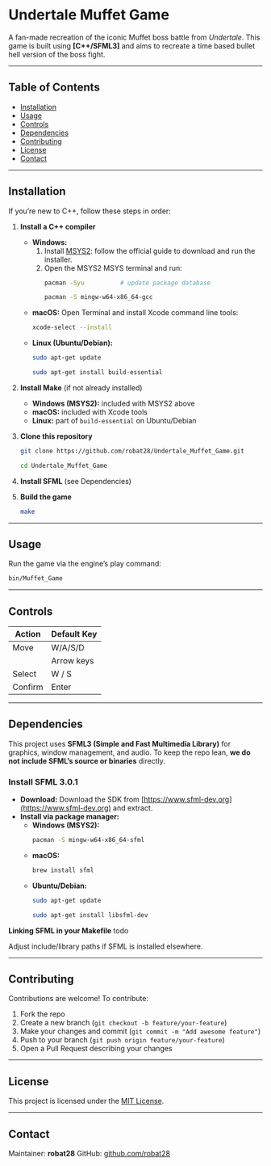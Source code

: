 # Undertale Muffet Game

A fan-made recreation of the iconic Muffet boss battle from *Undertale*. This game is built using **\[C++/SFML3]** and aims to recreate a time based bullet hell version of the boss fight.

---

## Table of Contents

* [Installation](#installation)
* [Usage](#usage)
* [Controls](#controls)
* [Dependencies](#dependencies)
* [Contributing](#contributing)
* [License](#license)
* [Contact](#contact)

---

## Installation

If you’re new to C++, follow these steps in order:

1. **Install a C++ compiler**
   - **Windows:**
     1. Install [MSYS2](https://www.msys2.org/): follow the official guide to download and run the installer.
     2. Open the MSYS2 MSYS terminal and run:
        ```bash
        pacman -Syu          # update package database
        ```
        ```bash
        pacman -S mingw-w64-x86_64-gcc
        ```
   - **macOS:**
        Open Terminal and install Xcode command line tools:
        ```bash
        xcode-select --install
        ```
   - **Linux (Ubuntu/Debian):**
        ```bash
        sudo apt-get update
        ```
        ```bash
        sudo apt-get install build-essential
        ```

2. **Install Make** (if not already installed)
   - **Windows (MSYS2):** included with MSYS2 above
   - **macOS:** included with Xcode tools
   - **Linux:** part of `build-essential` on Ubuntu/Debian

3. **Clone this repository**
      ```bash
      git clone https://github.com/robat28/Undertale_Muffet_Game.git
      ```
      ```bash
      cd Undertale_Muffet_Game
      ```
   
4. **Install SFML** (see Dependencies)

5. **Build the game**
      ```bash
      make
      ```

---

## Usage

Run the game via the engine’s play command:
   ```bash
   bin/Muffet_Game
   ```

---

## Controls

| Action          | Default Key |
| --------------- | ----------- |
| Move            | W/A/S/D     |
|                 | Arrow keys  |
| Select          | W / S       |
| Confirm         | Enter       |

---

## Dependencies

This project uses **SFML3 (Simple and Fast Multimedia Library)** for graphics, window management, and audio. To keep the repo lean, **we do not include SFML’s source or binaries** directly.

### Install SFML 3.0.1

- **Download:** Download the SDK from [https://www.sfml-dev.org](https://www.sfml-dev.org) and extract.
- **Install via package manager:**
   - **Windows (MSYS2):**
       ```bash
       pacman -S mingw-w64-x86_64-sfml
       ```
   - **macOS:**
       ```bash
       brew install sfml
       ```
   - **Ubuntu/Debian:**
       ```bash
       sudo apt-get update
       ```
       ```bash
       sudo apt-get install libsfml-dev
       ```

**Linking SFML in your Makefile** 
todo

Adjust include/library paths if SFML is installed elsewhere.

---

## Contributing

Contributions are welcome! To contribute:

1. Fork the repo
2. Create a new branch (`git checkout -b feature/your-feature`)
3. Make your changes and commit (`git commit -m "Add awesome feature"`)
4. Push to your branch (`git push origin feature/your-feature`)
5. Open a Pull Request describing your changes

---

## License

This project is licensed under the [MIT License](LICENSE).

---

## Contact

Maintainer: **robat28**
GitHub: [github.com/robat28](https://github.com/robat28)
